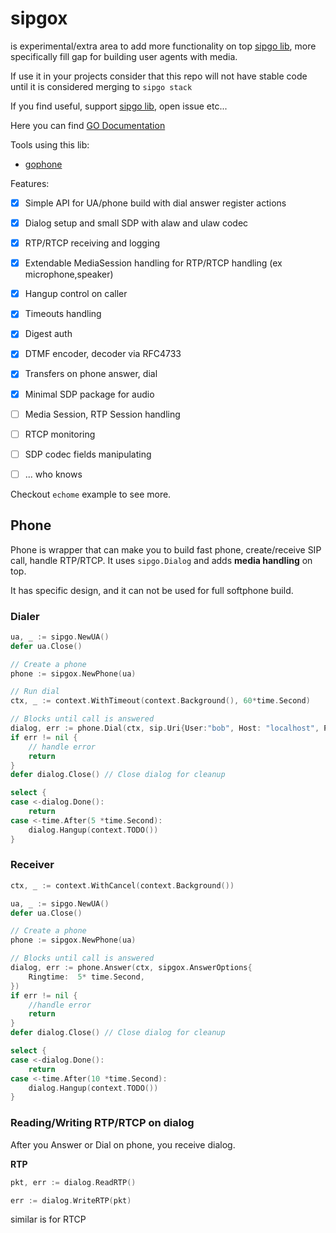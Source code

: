 # sipgox

is experimental/extra area to add more functionality on top [sipgo lib](https://github.com/emiago/sipgo), more specifically fill gap for building user agents with media.


If use it in your projects consider that this repo will not have stable code until it is considered merging to `sipgo stack`

If you find useful, support [sipgo lib](https://github.com/emiago/sipgo), open issue etc...

Here you can find [GO Documentation](https://pkg.go.dev/github.com/emiago/sipgox)

Tools using this lib:
- [gophone](https://github.com/emiago/gophone)

Features:
- [x] Simple API for UA/phone build with dial answer register actions
- [x] Dialog setup and small SDP with alaw and ulaw codec
- [x] RTP/RTCP receiving and logging
- [x] Extendable MediaSession handling for RTP/RTCP handling (ex microphone,speaker)
- [x] Hangup control on caller
- [x] Timeouts handling
- [x] Digest auth
- [x] DTMF encoder, decoder via RFC4733
- [x] Transfers on phone answer, dial
- [x] Minimal SDP package for audio
- [ ] Media Session, RTP Session handling
- [ ] RTCP monitoring
- [ ] SDP codec fields manipulating
- [ ] ... who knows



Checkout `echome` example to see more. 


## Phone

Phone is wrapper that can make you to build fast phone, create/receive SIP call, handle RTP/RTCP. It uses `sipgo.Dialog` and adds **media handling** on top. 

It has specific design, and it can not be used for full softphone build.

### Dialer

```go
ua, _ := sipgo.NewUA()
defer ua.Close()

// Create a phone
phone := sipgox.NewPhone(ua) 

// Run dial
ctx, _ := context.WithTimeout(context.Background(), 60*time.Second)

// Blocks until call is answered
dialog, err := phone.Dial(ctx, sip.Uri{User:"bob", Host: "localhost", Port:5060}, sipgox.DialOptions{})
if err != nil {
    // handle error
    return
}
defer dialog.Close() // Close dialog for cleanup

select {
case <-dialog.Done():
    return
case <-time.After(5 *time.Second):
    dialog.Hangup(context.TODO())
}
```

### Receiver

```go
ctx, _ := context.WithCancel(context.Background())

ua, _ := sipgo.NewUA()
defer ua.Close()

// Create a phone
phone := sipgox.NewPhone(ua)

// Blocks until call is answered
dialog, err := phone.Answer(ctx, sipgox.AnswerOptions{
    Ringtime:  5* time.Second,
})
if err != nil {
    //handle error
    return
}
defer dialog.Close() // Close dialog for cleanup

select {
case <-dialog.Done():
    return
case <-time.After(10 *time.Second):
    dialog.Hangup(context.TODO())
}
```

### Reading/Writing RTP/RTCP on dialog

After you Answer or Dial on phone, you receive dialog.

**RTP**
```go
pkt, err := dialog.ReadRTP()

err := dialog.WriteRTP(pkt)

```

similar is for RTCP